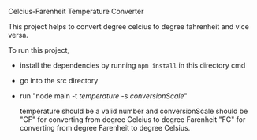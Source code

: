 Celcius-Farenheit Temperature Converter


This project helps to convert degree celcius to degree fahrenheit and vice versa.

To run this project, 
- install the dependencies by running `npm install` in this directory cmd
- go into the src directory 
- run "node main -t *temperature* -s *conversionScale*" 

  temperature should be a valid number and conversionScale should be 
  "CF" for converting from degree Celcius to degree Farenheit
  "FC" for converting from degree Farenheit to degree Celsius.

